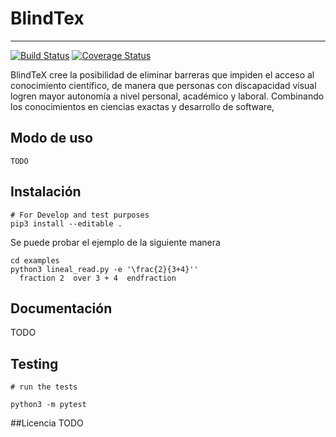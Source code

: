 # BlindTex
-----------
[![Build Status](https://travis-ci.org/blindtex/blindtex.svg?branch=master)](https://travis-ci.org/blindtex/blindtex) [![Coverage Status](https://coveralls.io/repos/github/blindtex/blindtex/badge.svg?branch=master)](https://coveralls.io/github/blindtex/blindtex?branch=master)

BlindTeX cree la posibilidad de eliminar barreras que impiden el acceso al conocimiento científico, de manera que personas con discapacidad visual logren mayor autonomía a nivel personal, académico y laboral. Combinando los conocimientos en ciencias exactas y desarrollo de software,

## Modo de uso
```
TODO
```

## Instalación
```
# For Develop and test purposes
pip3 install --editable .
```

Se puede probar el ejemplo de la siguiente manera
```
cd examples
python3 lineal_read.py -e '\frac{2}{3+4}''
  fraction 2  over 3 + 4  endfraction
```

## Documentación
TODO

## Testing

```
# run the tests

python3 -m pytest
```
##Licencia
TODO
